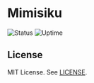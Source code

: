 # Mimisiku

![Status](https://status.mimisiku.network/api/badge/14/status)
![Uptime](https://status.mimisiku.network/api/badge/14/uptime)

## License

MIT License. See [LICENSE](LICENSE).